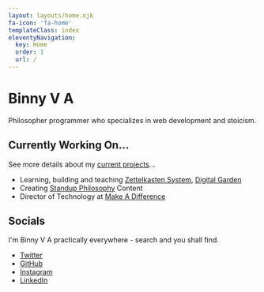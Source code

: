```yaml
---
layout: layouts/home.njk
fa-icon: 'fa-home'
templateClass: index
eleventyNavigation:
  key: Home
  order: 1
  url: /
---
```


# Binny V A

<p class="lead">Philosopher programmer who specializes in web development and stoicism.</p>

## Currently Working On...

See more details about my [current projects](now)...

- Learning, building and teaching [Zettelkasten System](https://notes.binnyva.com/), [Digital Garden](https://github.com/binnyva/gatsby-garden)
- Creating [Standup Philosophy](https://standup-philosophy.netlify.app/) Content
- Director of Technology at [Make A Difference](https://makeadiff.in/)

## Socials

I'm Binny V A practically everywhere - search and you shall find.

- [<i class="fa fa-twitter"></i> Twitter](https://twitter.com/binnyva)
- [<i class="fa fa-github"></i> GitHub](https://github.com/binnyva)
- [<i class="fa fa-instagram"></i> Instagram](https://instagram.com/binnyvap)
- [<i class="fa fa-linkedin"></i> LinkedIn](https://www.linkedin.com/in/binnyva/)
